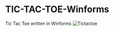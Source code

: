 # TIC-TAC-TOE-Winforms
Tic Tac Toe written in Winforms
![Tictactoe](https://github.com/arthurshk/TIC-TAC-TOE-Winforms/assets/135430504/b765b7b3-ec92-4009-933f-4c6c2c11105f)
